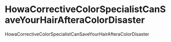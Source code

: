 # HowaCorrectiveColorSpecialistCanSaveYourHairAfteraColorDisaster
HowaCorrectiveColorSpecialistCanSaveYourHairAfteraColorDisaster
